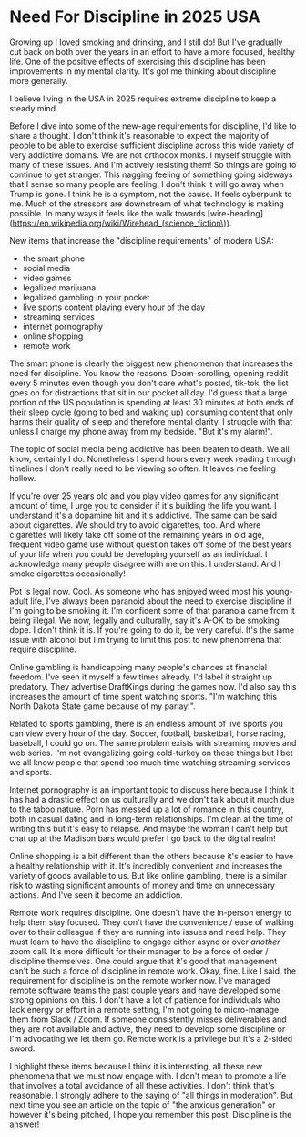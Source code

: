 # Need For Discipline in 2025 USA

Growing up I loved smoking and drinking, and I still do! But I've gradually cut back on both over the years in an effort to have a more focused, healthy life. One of the positive effects of exercising this discipline has been improvements in my mental clarity. It's got me thinking about discipline more generally.

I believe living in the USA in 2025 requires extreme discipline to keep a steady mind.

Before I dive into some of the new-age requirements for discipline, I'd like to share a thought. I don't think it's reasonable to expect the majority of people to be able to exercise sufficient discipline across this wide variety of very addictive domains. We are not orthodox monks. I myself struggle with many of these issues. And I'm actively resisting them! So things are going to continue to get stranger. This nagging feeling of something going sideways that I sense so many people are feeling, I don't think it will go away when Trump is gone. I think he is a symptom, not the cause. It feels cyberpunk to me. Much of the stressors are downstream of what technology is making possible. In many ways it feels like the walk towards [wire-heading](https://en.wikipedia.org/wiki/Wirehead_(science_fiction\)).

New items that increase the "discipline requirements" of modern USA:

- the smart phone
- social media
- video games
- legalized marijuana
- legalized gambling in your pocket
- live sports content playing every hour of the day
- streaming services
- internet pornography
- online shopping
- remote work

The smart phone is clearly the biggest new phenomenon that increases the need for discipline. You know the reasons. Doom-scrolling, opening reddit every 5 minutes even though you don't care what's posted, tik-tok, the list goes on for distractions that sit in our pocket all day. I'd guess that a large portion of the US population is spending at least 30 minutes at both ends of their sleep cycle (going to bed and waking up) consuming content that only harms their quality of sleep and therefore mental clarity. I struggle with that unless I charge my phone away from my bedside. "But it's my alarm!".

The topic of social media being addictive has been beaten to death. We all know, certainly I do. Nonetheless I spend hours every week reading through timelines I don't really need to be viewing so often. It leaves me feeling hollow.

If you're over 25 years old and you play video games for any significant amount of time, I urge you to consider if it's building the life you want. I understand it's a dopamine hit and it's addictive. The same can be said about cigarettes. We should try to avoid cigarettes, too. And where cigarettes will likely take off some of the remaining years in old age, frequent video game use without question takes off some of the best years of your life when you could be developing yourself as an individual. I acknowledge many people disagree with me on this. I understand. And I smoke cigarettes occasionally!

Pot is legal now. Cool. As someone who has enjoyed weed most his young-adult life, I've always been paranoid about the need to exercise discipline if I'm going to be smoking it. I'm confident some of that paranoia came from it being illegal. We now, legally and culturally, say it's A-OK to be smoking dope. I don't think it is. If you're going to do it, be very careful. It's the same issue with alcohol but I'm trying to limit this post to new phenomena that require discipline.

Online gambling is handicapping many people's chances at financial freedom. I've seen it myself a few times already. I'd label it straight up predatory. They advertise DraftKings during the games now. I'd also say this increases the amount of time spent watching sports. "I'm watching this North Dakota State game because of my parlay!".

Related to sports gambling, there is an endless amount of live sports you can view every hour of the day. Soccer, football, basketball, horse racing, baseball, I could go on. The same problem exists with streaming movies and web series. I'm not evangelizing going cold-turkey on these things but I bet we all know people that spend too much time watching streaming services and sports.

Internet pornography is an important topic to discuss here because I think it has had a drastic effect on us culturally and we don't talk about it much due to the taboo nature. Porn has messed up a lot of romance in this country, both in casual dating and in long-term relationships. I'm clean at the time of writing this but it's easy to relapse. And maybe the woman I can't help but chat up at the Madison bars would prefer I go back to the digital realm!

Online shopping is a bit different than the others because it's easier to have a healthy relationship with it. It's incredibly convenient and increases the variety of goods available to us. But like online gambling, there is a similar risk to wasting significant amounts of money and time on unnecessary actions. And I've seen it become an addiction.

Remote work requires discipline. One doesn't have the in-person energy to help them stay focused. They don't have the convenience / ease of walking over to their colleague if they are running into issues and need help. They must learn to have the discipline to engage either async or over *another* zoom call. It's more difficult for their manager to be a force of order / discipline themselves. One could argue that it's good that management can't be such a force of discipline in remote work. Okay, fine. Like I said, the requirement for discipline is on the remote worker now. I've managed remote software teams the past couple years and have developed some strong opinions on this. I don't have a lot of patience for individuals who lack energy or effort in a remote setting, I'm not going to micro-manage them from Slack / Zoom. If someone consistently misses deliverables and they are not available and active, they need to develop some discipline or I'm advocating we let them go. Remote work is a privilege but it's a 2-sided sword.

I highlight these items because I think it is interesting, all these new phenomena that we must now engage with. I don't mean to promote a life that involves a total avoidance of all these activities. I don't think that's reasonable. I strongly adhere to the saying of "all things in moderation". But next time you see an article on the topic of "the anxious generation" or however it's being pitched, I hope you remember this post. Discipline is the answer!
